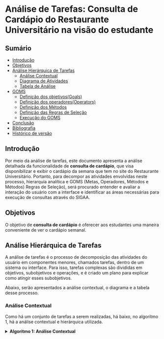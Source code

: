# Análise de Tarefas: Consulta de Cardápio do Restaurante Universitário na visão do estudante

## Sumário
* [Introdução](#Introdução)
* [Objetivos](#Objetivos)
* [Análise Hierárquica de Tarefas](#Análise-Hierárquica-de-Tarefas)
    * [Análise Contextual](#Análise-Contextual)
    * [Diagrama de Atividades](#Diagrama-de-Atividades)
    * [Tabela de Análise](#Tabela-de-Análise)
* [GOMS](#GOMS)
    * [Definição dos objetivos(Goals)](#Definição-dos-objetivos)
    * [Definição dos operadores(Operators)](#Definição-dos-operadores(Operators))
    * [Definição dos Métodos](#Definição-dos-Métodos )
    * [Definição das Regras de Seleção](#Definição-das-Regras-de-Seleção)
    * [Execução do GOMS](#Execução-do-GOMS)
* [Conclusão](#Conclusão)
* [Bibliografia](#Bibliografia)
* [Histórico de versão](#Histórico-de-versão)
  
## Introdução
Por meio da análise de tarefas, este documento apresenta a análise detalhada da funcionalidade de **consulta de cardápio**, que visa disponibilizar e exibir o cardápio da semana que
tem no site do Restaurante Universitário. Portanto, para decompor as atividades envolvidas neste processo, hierarquia analítica e GOMS (Metas, Operadores, Métodos e Métodos)
Regras de Seleção), será procurado entender e avaliar a interação do usuário com a interface e identificar as áreas necessárias para execução de consultas através do SIGAA.

## Objetivos
O objetivo de **consulta de cardápio** é oferecer aos estudantes uma maneira conveniente de ver o cardápio semanal.

## Análise Hierárquica de Tarefas
A análise de tarefas é o processo de decomposição das atividades do usuário em componentes menores, chamados tarefas, dentro de um sistema ou interface.
Para isso, tarefas complexas são divididas em objetivos, subobjetivos e operações, e é criado um plano para explicar como atingir esses subobjetivos.

Abaixo, serão apresentados a análise contextual, o diagrama e a tabela desse processo.

### Análise Contextual
Como há um conjunto de tarefas a serem realizadas, há baixo, no algoritmo 1, há a análise contextual e hierárquica utilizada.

<details>
  <summary size="20"><b> Algoritmo 1: Análise Contextual </b></summary> 
<br>
   
  **Algoritmo 1: Análise Contextual**

    0. Realizar Consulta de Cardápio (1>2)
      1. Clicar na aba do Restaurante Universitário (1>2)
        1.1 Clicar no cardápio da semana

**Fonte:** [Breno Alexandre](https://github.com/brenoalexandre0)

</details>

